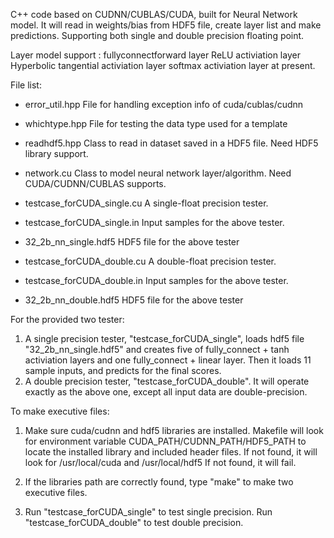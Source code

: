 C++ code based on CUDNN/CUBLAS/CUDA, built for Neural Network model.
It will read in weights/bias from HDF5 file, create layer list and make predictions.
Supporting both single and double precision floating point.

Layer model support : 
fullyconnectforward layer
ReLU activiation layer
Hyperbolic tangential activiation layer
softmax activiation layer at present.

File list:
- error_util.hpp    File for handling exception info of cuda/cublas/cudnn
- whichtype.hpp     File for testing the data type used for a template
- readhdf5.hpp      Class to read in dataset saved in a HDF5 file. Need HDF5 library support.
- network.cu        Class to model neural network layer/algorithm. Need CUDA/CUDNN/CUBLAS supports.

- testcase_forCUDA_single.cu   A single-float precision tester.
- testcase_forCUDA_single.in   Input samples for the above tester.
- 32_2b_nn_single.hdf5         HDF5 file for the above tester

- testcase_forCUDA_double.cu   A double-float precision tester.
- testcase_forCUDA_double.in   Input samples for the above tester.
- 32_2b_nn_double.hdf5         HDF5 file for the above tester


For the provided two tester:
1) A single precision tester, "testcase_forCUDA_single", loads hdf5 file "32_2b_nn_single.hdf5" 
and creates five of fully_connect + tanh activiation layers and one fully_connect + linear layer.
Then it loads 11 sample inputs, and predicts for the final scores.
2)  A double precision tester, "testcase_forCUDA_double".  It will operate exactly as the above one,
except all input data are double-precision.

To make executive files:
1) Make sure cuda/cudnn and hdf5 libraries are installed.
Makefile will look for environment variable CUDA_PATH/CUDNN_PATH/HDF5_PATH to locate the installed library and included header files.
If not found, it will look for /usr/local/cuda and /usr/local/hdf5 
If not found, it will fail.

2) If the libraries path are correctly found,
type "make" to make two executive files.

3) Run "testcase_forCUDA_single" to test single precision.
Run "testcase_forCUDA_double" to test double precision.




